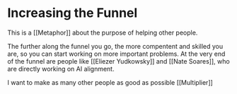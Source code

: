 # Increasing the Funnel

This is a [[Metaphor]] about the purpose of helping other people.

The further along the funnel you go, the more compentent and skilled you are, so you can start working on more important problems. At the very end of the funnel are people like [[Eliezer Yudkowsky]] and [[Nate Soares]], who are directly working on AI alignment.



I want to make as many other people as good as possible
[[Multiplier]]